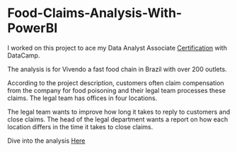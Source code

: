 # Food-Claims-Analysis-With-PowerBI
I worked on this project to ace my Data Analyst Associate [Certification](https://www.datacamp.com/certificate/DAA0010430084846) with DataCamp. 

The analysis is for Vivendo a fast food chain in Brazil with over 200 outlets.

According to the project description, customers often claim compensation from the company for food poisoning and their legal team processes these claims. The legal team has offices in four locations.

The legal team wants to improve how long it takes to reply to customers and close claims. The head of the legal department wants a report on how each location differs in the time it
takes to close claims.

Dive into the analysis [Here]()
